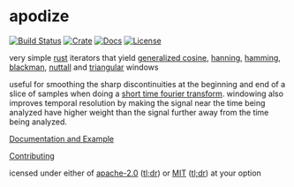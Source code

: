# apodize

[![Build Status][build-image]][build-link]
[![Crate][crate-img]][crate-link]
[![Docs][docs-img]][docs-link]
[![License][license-image]][license-link]

very simple [rust](https://www.rust-lang.org/)
iterators that yield
[generalized cosine](https://snd.github.io/apodize/apodize/fn.cosine_iter.html),
[hanning](https://snd.github.io/apodize/apodize/fn.hanning_iter.html),
[hamming](https://snd.github.io/apodize/apodize/fn.hamming_iter.html),
[blackman](https://snd.github.io/apodize/apodize/fn.blackman_iter.html),
[nuttall](https://snd.github.io/apodize/apodize/fn.nuttall_iter.html)
and
[triangular](https://snd.github.io/apodize/apodize/fn.triangular_iter.html)
windows

useful for
smoothing the sharp discontinuities at the beginning and end
of a slice of samples when doing a
[short time fourier transform](https://en.wikipedia.org/wiki/Short-time_Fourier_transform).
windowing also improves temporal resolution by making
the signal near the time
being analyzed have higher weight than the signal
further away from the time being analyzed.

[Documentation and Example][docs-link]

[Contributing](contributing.md)

icensed under either of [apache-2.0](LICENSE-APACHE) ([tl;dr](https://tldrlegal.com/license/apache-license-2.0-(apache-2.0))) or [MIT](LICENSE-MIT) ([tl;dr](https://tldrlegal.com/license/mit-license)) at your option

[build-image]: https://secure.travis-ci.org/snd/apodize.svg?branch=master
[build-link]: https://travis-ci.org/snd/apodize

[crate-img]: https://img.shields.io/crates/v/apodize.svg
[crate-link]: https://crates.io/crates/apodize

[docs-img]: https://docs.rs/apodize/badge.svg
[docs-link]: https://docs.rs/apodize/

[license-image]: https://img.shields.io/badge/license-Apache2.0/MIT-blue.svg
[license-link]: https://github.com/snd/apodize/blob/master/LICENSE-MIT
